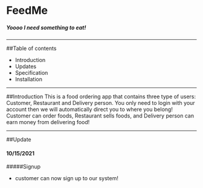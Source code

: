 # FeedMe 
##### Yoooo I need something to eat!

---

##Table of contents
* Introduction
* Updates
* Specification
* Installation

---
##Introduction
This is a food ordering app that contains three type of users: Customer, Restaurant and Delivery person. 
You only need to login with your account then we will automatically direct you to where you belong! 
Customer can order foods, Restaurant sells foods, and Delivery person can earn money from delivering food!

---

##Update

#### 10/15/2021

#####Signup
* customer can now sign up to our system!




